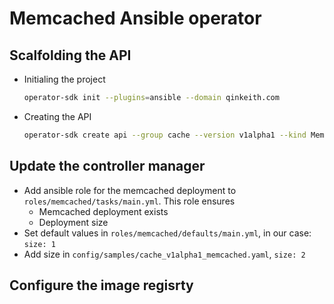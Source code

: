 # Memcached Ansible operator

## Scalfolding the API

- Initialing the project

  ```sh
  operator-sdk init --plugins=ansible --domain qinkeith.com
  ```

- Creating the API

  ```sh
  operator-sdk create api --group cache --version v1alpha1 --kind Memcached --generate-role
  ```

## Update the controller manager

- Add ansible role for the memcached deployment to `roles/memcached/tasks/main.yml`. This role ensures
  - Memcached deployment exists
  - Deployment size
- Set default values in `roles/memcached/defaults/main.yml`, in our case: `size: 1`
- Add size in `config/samples/cache_v1alpha1_memcached.yaml`, `size: 2`

## Configure the image regisrty


